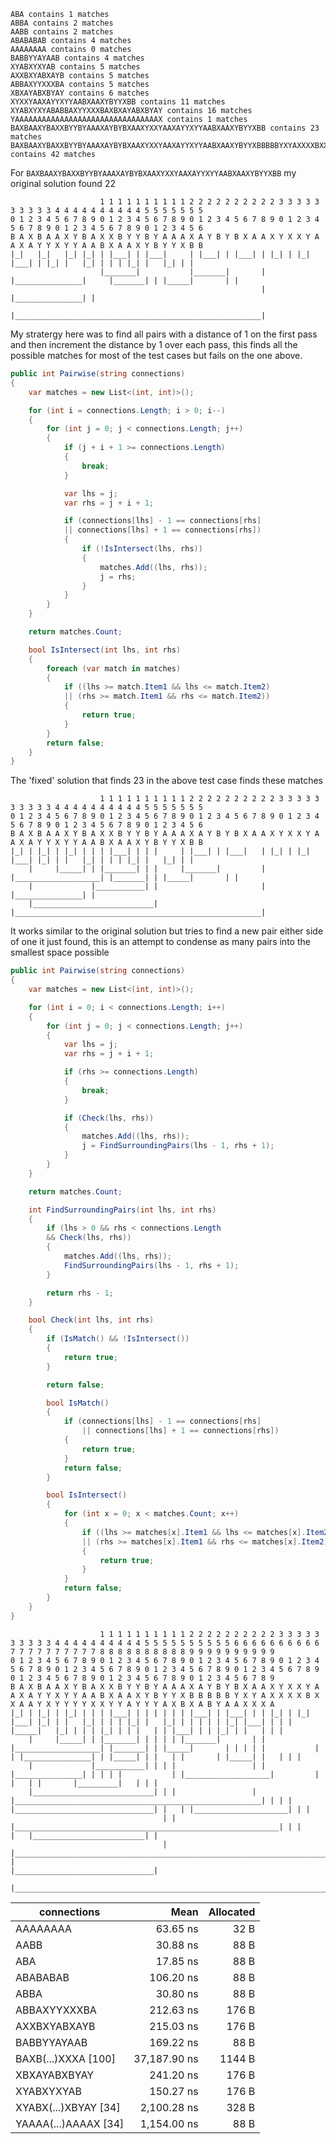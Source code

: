 ```
ABA contains 1 matches
ABBA contains 2 matches
AABB contains 2 matches
ABABABAB contains 4 matches
AAAAAAAA contains 0 matches
BABBYYAYAAB contains 4 matches
XYABXYXYAB contains 5 matches
AXXBXYABXAYB contains 5 matches
ABBAXYYXXXBA contains 5 matches
XBXAYABXBYAY contains 6 matches
XYXXYAAXAYYXYYAABXAAXYBYYXBB contains 11 matches
XYABXYXYABABBAXYYXXXBAXBXAYABXBYAY contains 16 matches
YAAAAAAAAAAAAAAAAAAAAAAAAAAAAAAAAX contains 1 matches
BAXBAAXYBAXXBYYBYAAAXAYBYBXAAXYXXYAAXAYYXYYAABXAAXYBYYXBB contains 23 matches
BAXBAAXYBAXXBYYBYAAAXAYBYBXAAXYXXYAAXAYYXYYAABXAAXYBYYXBBBBBYXYAXXXXBXXAAYXYYYYXXYYAYYYAXBXABYAAXXXA contains 42 matches
```

For `BAXBAAXYBAXXBYYBYAAAXAYBYBXAAXYXXYAAXAYYXYYAABXAAXYBYYXBB` my original solution found 22

```
                    1 1 1 1 1 1 1 1 1 1 2 2 2 2 2 2 2 2 2 2 3 3 3 3 3 3 3 3 3 3 4 4 4 4 4 4 4 4 4 4 5 5 5 5 5 5 5
0 1 2 3 4 5 6 7 8 9 0 1 2 3 4 5 6 7 8 9 0 1 2 3 4 5 6 7 8 9 0 1 2 3 4 5 6 7 8 9 0 1 2 3 4 5 6 7 8 9 0 1 2 3 4 5 6
B A X B A A X Y B A X X B Y Y B Y A A A X A Y B Y B X A A X Y X X Y A A X A Y Y X Y Y A A B X A A X Y B Y Y X B B
|_|   |_|   |_| |_| | |___| | |___|     | |___| | |___| | |_| | |_|     |___| | |_| |   |_| | | | |_| |   |_| | |
                    |_______|           |_______|       |     |_______________|     |_______| | |_____|       | |
                                                        |                                     |_______________| |
                                                        |_______________________________________________________|
```

My stratergy here was to find all pairs with a distance of 1 on the first pass and then increment the distance by 1 over each pass, this finds all the 
possible matches for most of the test cases but fails on the one above. 

```csharp
public int Pairwise(string connections)
{
    var matches = new List<(int, int)>();

    for (int i = connections.Length; i > 0; i--)
    {
        for (int j = 0; j < connections.Length; j++)
        {
            if (j + i + 1 >= connections.Length)
            {
                break;
            }

            var lhs = j;
            var rhs = j + i + 1;

            if (connections[lhs] - 1 == connections[rhs]
            || connections[lhs] + 1 == connections[rhs])
            {
                if (!IsIntersect(lhs, rhs))
                {
                    matches.Add((lhs, rhs));
                    j = rhs;
                }
            }
        }
    }

    return matches.Count;

    bool IsIntersect(int lhs, int rhs)
    {
        foreach (var match in matches)
        {
            if ((lhs >= match.Item1 && lhs <= match.Item2)
            || (rhs >= match.Item1 && rhs <= match.Item2))
            {
                return true;
            }
        }
        return false;
    }
}
```

The 'fixed' solution that finds 23 in the above test case finds these matches
```
                    1 1 1 1 1 1 1 1 1 1 2 2 2 2 2 2 2 2 2 2 3 3 3 3 3 3 3 3 3 3 4 4 4 4 4 4 4 4 4 4 5 5 5 5 5 5 5
0 1 2 3 4 5 6 7 8 9 0 1 2 3 4 5 6 7 8 9 0 1 2 3 4 5 6 7 8 9 0 1 2 3 4 5 6 7 8 9 0 1 2 3 4 5 6 7 8 9 0 1 2 3 4 5 6
B A X B A A X Y B A X X B Y Y B Y A A A X A Y B Y B X A A X Y X X Y A A X A Y Y X Y Y A A B X A A X Y B Y Y X B B
|_| | |_| | |_| | | | |___| | | |     | |___| | |___|   | |_| | |_|     |___| |_| | |   |_| | | | |_| |   |_| | |
    |     |_____| | |_______| | |     |_______|         |     |___________________| |_______| | |_____|       | |
    |             |___________| |                       |                                     |_______________| |
    |___________________________|                       |_______________________________________________________|
```

It works similar to the original solution but tries to find a new pair either side of one it just found, this is an attempt to condense as 
many pairs into the smallest space possible

```csharp
public int Pairwise(string connections)
{
    var matches = new List<(int, int)>();

    for (int i = 0; i < connections.Length; i++)
    {
        for (int j = 0; j < connections.Length; j++)
        {
            var lhs = j;
            var rhs = j + i + 1;

            if (rhs >= connections.Length)
            {
                break;
            }

            if (Check(lhs, rhs))
            {
                matches.Add((lhs, rhs));
                j = FindSurroundingPairs(lhs - 1, rhs + 1);
            }
        }
    }

    return matches.Count;

    int FindSurroundingPairs(int lhs, int rhs)
    {
        if (lhs > 0 && rhs < connections.Length
        && Check(lhs, rhs))
        {
            matches.Add((lhs, rhs));
            FindSurroundingPairs(lhs - 1, rhs + 1);
        }

        return rhs - 1;
    }

    bool Check(int lhs, int rhs)
    {
        if (IsMatch() && !IsIntersect())
        {
            return true;
        }

        return false;

        bool IsMatch()
        {
            if (connections[lhs] - 1 == connections[rhs]
                || connections[lhs] + 1 == connections[rhs])
            {
                return true;
            }
            return false;
        }

        bool IsIntersect()
        {
            for (int x = 0; x < matches.Count; x++)
            {
                if ((lhs >= matches[x].Item1 && lhs <= matches[x].Item2)
                || (rhs >= matches[x].Item1 && rhs <= matches[x].Item2))
                {
                    return true;
                }
            }
            return false;
        }
    }
}
```
```
                    1 1 1 1 1 1 1 1 1 1 2 2 2 2 2 2 2 2 2 2 3 3 3 3 3 3 3 3 3 3 4 4 4 4 4 4 4 4 4 4 5 5 5 5 5 5 5 5 5 5 6 6 6 6 6 6 6 6 6 6 7 7 7 7 7 7 7 7 7 7 8 8 8 8 8 8 8 8 8 8 9 9 9 9 9 9 9 9 9 9
0 1 2 3 4 5 6 7 8 9 0 1 2 3 4 5 6 7 8 9 0 1 2 3 4 5 6 7 8 9 0 1 2 3 4 5 6 7 8 9 0 1 2 3 4 5 6 7 8 9 0 1 2 3 4 5 6 7 8 9 0 1 2 3 4 5 6 7 8 9 0 1 2 3 4 5 6 7 8 9 0 1 2 3 4 5 6 7 8 9 0 1 2 3 4 5 6 7 8 9
B A X B A A X Y B A X X B Y Y B Y A A A X A Y B Y B X A A X Y X X Y A A X A Y Y X Y Y A A B X A A X Y B Y Y X B B B B B Y X Y A X X X X B X X A A Y X Y Y Y Y X X Y Y A Y Y Y A X B X A B Y A A X X X A
|_| | |_| | |_| | | | |___| | | | | | | |___| | |___| | | |_| | |_|     |___| |_| | |   |_| | | | |_| |   |_| | | | | | |_| |___| | | | |_____|   |_| | | | |_| | | |   | | |___| | | |_| | |   | | |  
    |     |_____| | |_______| | | | | |_______|       | |     |___________________| |_______| | |_____|       | | | | |           | | |_______________| | |_____| | |   | |       | |_____| |   | | |  
    |             |___________| | | |                 | |                                     |_______________| | | | |           | |___________________|         | |   | |       |_________|   | | |  
    |___________________________| | |                 | |_______________________________________________________| | | |           |_______________________________| |   | |_____________________| | |                            
                                  | |                 |___________________________________________________________| | |                                             |   |_________________________| |                               
                                  | |_______________________________________________________________________________| |                                             |_______________________________|  
                                  |___________________________________________________________________________________|                                                                                 
```

|          connections |         Mean | Allocated |
|--------------------- |-------------:|----------:|
|             AAAAAAAA |     63.65 ns |      32 B |
|                 AABB |     30.88 ns |      88 B |
|                  ABA |     17.85 ns |      88 B |
|             ABABABAB |    106.20 ns |      88 B |
|                 ABBA |     30.80 ns |      88 B |
|         ABBAXYYXXXBA |    212.63 ns |     176 B |
|         AXXBXYABXAYB |    215.03 ns |     176 B |
|          BABBYYAYAAB |    169.22 ns |      88 B |
|  BAXB(...)XXXA [100] | 37,187.90 ns |    1144 B |
|         XBXAYABXBYAY |    241.20 ns |     176 B |
|           XYABXYXYAB |    150.27 ns |     176 B |
| XYABX(...)XBYAY [34] |  2,100.28 ns |     328 B |
| YAAAA(...)AAAAX [34] |  1,154.00 ns |      88 B |